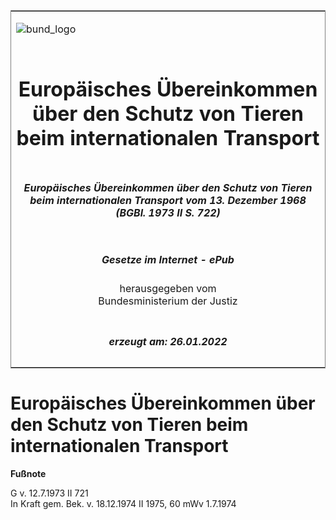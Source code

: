 <span id="DECKBLATT.html"></span>

<table border="0" frame="border" width="100%">

<tr valign="top">

<td align="left">

![bund\_logo](BfJ_2021_Web_de_de.gif)

</td>

<td align="right">

 

</td>

</tr>

<tr align="center" valign="middle">

<td colspan="2">

# Europäisches Übereinkommen über den Schutz von Tieren beim internationalen Transport

</td>

</tr>

<tr align="center" valign="middle">

<td colspan="2">

##### Europäisches Übereinkommen über den Schutz von Tieren beim internationalen Transport vom 13. Dezember 1968 (BGBl. 1973 II S. 722)

</td>

</tr>

<tr align="center" valign="middle">

<td colspan="2">

  
  

##### Gesetze im Internet - ePub  
  
herausgegeben vom  
Bundesministerium der Justiz

</td>

</tr>

<tr align="center" valign="bottom">

<td colspan="2">

  
  

##### erzeugt am: 26.01.2022

</td>

</tr>

</table>

<span id="BJNR207220973.html"></span>

# Europäisches Übereinkommen über den Schutz von Tieren beim internationalen Transport

<div>

  
**Fußnote**

<div class="jnhtml">

<div>

<div class="jurAbsatz">

G v. 12.7.1973 II 721  
In Kraft gem. Bek. v. 18.12.1974 II 1975, 60 mWv 1.7.1974

</div>

</div>

</div>

</div>
